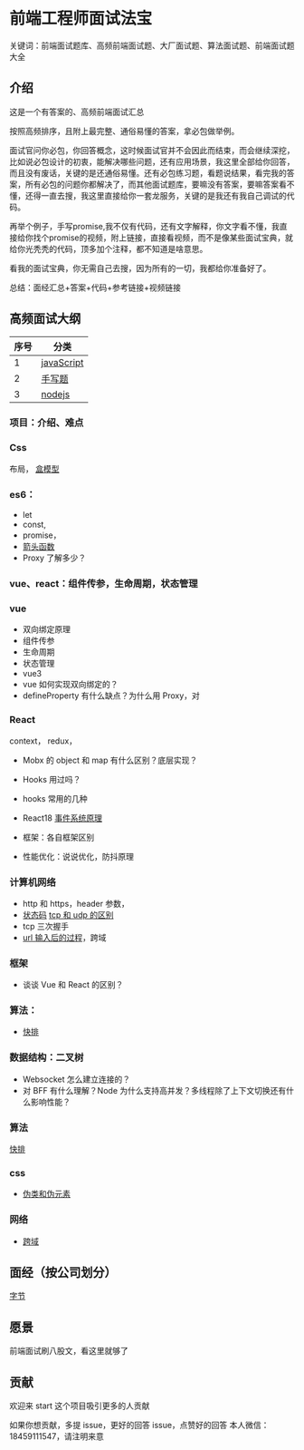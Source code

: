# 前端工程师面试法宝

关键词：前端面试题库、高频前端面试题、大厂面试题、算法面试题、前端面试题大全

## 介绍

这是一个有答案的、高频前端面试汇总

按照高频排序，且附上最完整、通俗易懂的答案，拿必包做举例。

面试官问你必包，你回答概念，这时候面试官并不会因此而结束，而会继续深挖，比如说必包设计的初衷，能解决哪些问题，还有应用场景，我这里全部给你回答，而且没有废话，关键的是还通俗易懂。还有必包练习题，看题说结果，看完我的答案，所有必包的问题你都解决了，而其他面试题库，要嘛没有答案，要嘛答案看不懂，还得一直去搜，我这里直接给你一套龙服务，关键的是我还有我自己调试的代码。

再举个例子，手写promise,我不仅有代码，还有文字解释，你文字看不懂，我直接给你找个promise的视频，附上链接，直接看视频，而不是像某些面试宝典，就给你光秃秃的代码，顶多加个注释，都不知道是啥意思。

看我的面试宝典，你无需自己去搜，因为所有的一切，我都给你准备好了。

总结：面经汇总+答案+代码+参考链接+视频链接

## 高频面试大纲
序号 | 分类
-- | --
1| [javaScript](interview/es5/README.md)
2|[手写题](interview/handwritten/README.md)
3|[nodejs](interview/node/README.md)


### 项目：介绍、难点

### Css
  布局，
  [盒模型](https://github.com/lanweipeng/fullAnswer/issues/7)


### es6：
  - let
  - const,
  - promise，
  - [箭头函数](https://github.com/lanweipeng/fullAnswer/issues/8)
  - Proxy 了解多少？
### vue、react：组件传参，生命周期，状态管理
### vue
  - 双向绑定原理
  - 组件传参
  - 生命周期
  - 状态管理
   - vue3
  - vue 如何实现双向绑定的？
  - defineProperty 有什么缺点？为什么用 Proxy，对 
### React
  context，
 redux，
  - Mobx 的 object 和 map 有什么区别？底层实现？
  - Hooks 用过吗？
  - hooks 常用的几种
  - React18
[事件系统原理](https://github.com/lanweipeng/fullAnswer/issues/3)



- 框架：各自框架区别
- 性能优化：说说优化，防抖原理
### 计算机网络
- http 和 https，header 参数，
-  [状态码](https://github.com/lanweipeng/fullAnswer/issues/12)
  [tcp 和 udp 的区别](https://github.com/lanweipeng/fullAnswer/issues/13)
  - tcp 三次握手
  - [url 输入后的过程](https://github.com/lanweipeng/fullAnswer/issues/1)，跨域
### 框架
  - 谈谈 Vue 和 React 的区别？
### 算法：
  - [快排](https://github.com/lanweipeng/fullAnswer/issues/2)
###  数据结构：二叉树

- Websocket 怎么建立连接的？
- 对 BFF 有什么理解？Node 为什么支持高并发？多线程除了上下文切换还有什么影响性能？




### 

### 算法

[快排](https://github.com/lanweipeng/fullAnswer/issues/2)

### css

- [伪类和伪元素](https://github.com/lanweipeng/fullAnswer/issues/9)

### 网络

- [跨域](https://github.com/lanweipeng/fullAnswer/issues/10)



## 面经（按公司划分）

[字节](https://github.com/lanweipeng/fullAnswer/blob/master/compony/bytedance.md)




## 愿景

前端面试刷八股文，看这里就够了


## 贡献

欢迎来 start 这个项目吸引更多的人贡献

如果你想贡献，多提 issue，更好的回答 issue，点赞好的回答
本人微信：18459111547，请注明来意
